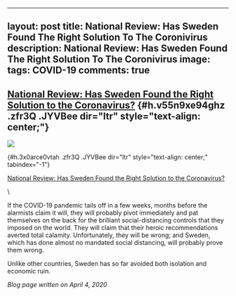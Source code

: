 
---
layout: post
title: National Review: Has Sweden Found The Right Solution To The Coronivirus
description: National Review: Has Sweden Found The Right Solution To The Coronivirus
image: 
tags: COVID-19
comments: true
---

[National Review: Has Sweden Found the Right Solution to the Coronavirus?](https://www.google.com/url?q=https%3A%2F%2Fbit.ly%2F2Vfmjpk&sa=D&sntz=1&usg=AFQjCNFUe7qDEaSsz8oR-ynvczhDpJ9RPg) {#h.v55n9xe94ghz .zfr3Q .JYVBee dir="ltr" style="text-align: center;"}
------------------------------------------------------------------------------------------------------------------------------------------------------------------------------------------

[![](https://lh6.googleusercontent.com/uvkXw_A9_m-u10lkKEPqQSprzSFoRcy9d4lCQOHaARws38xCFiCVdgT9qVm5x9ul0Feh3DsT6zas5U7xDsuvhLbFZYuGjQI_GkJ4JKFP7vBv0fZFl6Xm=w1280)](https://www.google.com/url?q=https%3A%2F%2Fredcap.med.usc.edu%2Fsurveys%2F%3Fs%3DJ7KEL4YTKT&sa=D&sntz=1&usg=AFQjCNGgmJPVlIxKzdq9Pd16K5HC0kstRQ)

 {#h.3x0arce0vtah .zfr3Q .JYVBee dir="ltr" style="text-align: center;" tabindex="-1"}

[](#h.3x0arce0vtah)

[National Review: Has Sweden Found the Right Solution to the
Coronavirus?](https://www.google.com/url?q=https%3A%2F%2Fbit.ly%2F2Vfmjpk&sa=D&sntz=1&usg=AFQjCNFUe7qDEaSsz8oR-ynvczhDpJ9RPg)

\

If the COVID-19 pandemic tails off in a few weeks, months before the
alarmists claim it will, they will probably pivot immediately and pat
themselves on the back for the brilliant social-distancing controls that
they imposed on the world. They will claim that their heroic
recommendations averted total calamity. Unfortunately, they will be
wrong; and Sweden, which has done almost no mandated social distancing,
will probably prove them wrong.

Unlike other countries, Sweden has so far avoided both isolation and
economic ruin.

*Blog page written on April 4, 2020*
